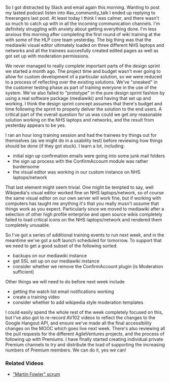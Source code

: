 So I got distracted by Slack and email again this morning.  Wanting to post my lasted podcast listen into #av_community_talk I ended up replying to freerangers last post.  At least today I think I was calmer, and there wasn't so much to catch up with in all the incoming communication channels.  I'm definitely struggling with anxiety about getting everything done.  I'm less anxious this morning after completing the first round of wiki training at the with some of the HLP core team yesterday.  The big thing was that the mediawiki visual editor ultimately loaded on three different NHS laptops and networks and all the trainees succesfully created edited pages as well as got set up with moderation permissions.

We never managed to really complete important parts of the design sprint we started a month ago.  The project time and budget wasn't ever going to allow for custom development of a particular solution, so we were reduced to a process of reflecting over the existing solutions.  We've "sneaked" in the customer testing phase as part of training everyone in the use of the system.  We've also failed to "prototype" in the pure design sprint fashion by using a real software package (mediawiki) and having that set up and working.  I think the design sprint concept assumes that there's budget and time following the sprint to properly deliver the solution to the end users.  A critical part of the overall question for us was could we get *any* reasonable solution working on the NHS laptops and networks, and the result from yesterday appears to be yes.

I ran an hour long training session and had the trainees try things out for themselves (as we might do in a usability test) before reviewing how things should be done (if they got stuck).  I learn a lot, including:

* initial sign up confirmation emails were going into some junk mail folders
* the sign up process with the ConfirmAccount module was rather burdensome
* the visual editor was working in our custom instance on NHS laptops/network

That last element might seem trivial.  One might be tempted to say, well Wikipedia's visual editor worked fine on NHS laptops/network, so of course the same visual editor on our own server will work fine, but if working with computers has taught me anything it's that you really musn't assume that things work as you expect.  Particularly since we moved to mediawiki after a selection of other high profile enterprise and open source wikis completely failed to load critical icons on the NHS laptops/network and rendered them completely unusable.

So I've got a series of additional training events to run next week, and in the meantime we've got a soft launch scheduled for tomorrow.  To support that we need to get a good subset of the following sorted:

* backups on our mediawiki instance
* get SSL set up on our mediawiki instance
* consider whether we remove the ConfirmAccount plugin (is Moderation sufficient)

Other things we will need to do before next week include

* getting the watch list email notifications working
* create a training video
* consider whether to add wikipedia style moderation templates

I could easily spend the whole rest of the week completely focused on this, but I've also got to re-record AV102 videos to reflect the changes to the Google Hangout API, and ensure we've made all the final accessibility changes on the MOOC which goes live next week.  There's also reviewing all the pull requests for the different AgileVentures projects, and the process of following up with Premiums. I have finally started creating individual private Premium channels to try and distribute the load of supporting the increasing numbers of Premium members.  We can do it, yes we can!

### Related Videos

* ["Martin Fowler" scrum](https://www.youtube.com/edit?o=U&video_id=4oBrjn-9S3o)
